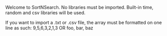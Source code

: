 Welcome to SortNSearch.
No libraries must be imported.
Built-in time, random and csv libraries will be used.

If you want to import a .txt or .csv file, the array must be formatted on one line as such:
9,5,6,3,2,1,3 OR foo, bar, baz

